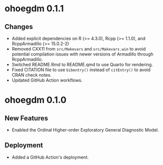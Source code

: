# ohoegdm 0.1.1

## Changes

- Added explicit dependencies on R (>= 4.3.0), Rcpp (>= 1.1.0), and RcppArmadillo (>= 15.0.2-2)
- Removed CXX11 from `src/Makevars` and `src/Makevars.win` to avoid potential compilation issues
  with newer versions of Armadillo through RcppArmadillo.
- Switched README.Rmd to README.qmd to use Quarto for rendering.
- Fixed CITATION file to use `bibentry()` instead of `citEntry()` to 
  avoid CRAN check notes.
- Updated GitHub Action workflows.


# ohoegdm 0.1.0

## New Features

- Enabled the Ordinal Higher-order Exploratory General Diagnostic Model.

## Deployment

- Added a GitHub Action's deployment.
